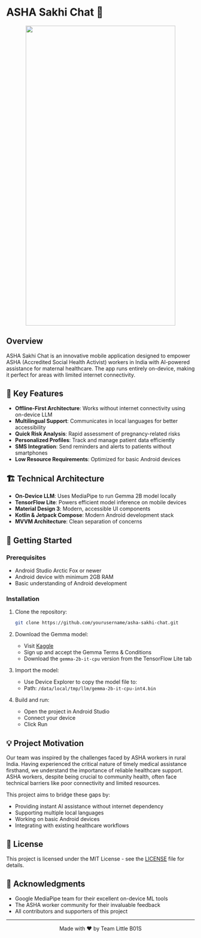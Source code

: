 # ASHA Sakhi Chat 🤖

<div align="center">
  <img src="/app-demo.gif" width="400" height="800" />
</div>

## Overview

ASHA Sakhi Chat is an innovative mobile application designed to empower ASHA (Accredited Social Health Activist) workers in India with AI-powered assistance for maternal healthcare. The app runs entirely on-device, making it perfect for areas with limited internet connectivity.

## 🌟 Key Features

- **Offline-First Architecture**: Works without internet connectivity using on-device LLM
- **Multilingual Support**: Communicates in local languages for better accessibility
- **Quick Risk Analysis**: Rapid assessment of pregnancy-related risks
- **Personalized Profiles**: Track and manage patient data efficiently
- **SMS Integration**: Send reminders and alerts to patients without smartphones
- **Low Resource Requirements**: Optimized for basic Android devices

## 🏗️ Technical Architecture

- **On-Device LLM**: Uses MediaPipe to run Gemma 2B model locally
- **TensorFlow Lite**: Powers efficient model inference on mobile devices
- **Material Design 3**: Modern, accessible UI components
- **Kotlin & Jetpack Compose**: Modern Android development stack
- **MVVM Architecture**: Clean separation of concerns

## 🚀 Getting Started

### Prerequisites

- Android Studio Arctic Fox or newer
- Android device with minimum 2GB RAM
- Basic understanding of Android development

### Installation

1. Clone the repository:
   ```bash
   git clone https://github.com/yourusername/asha-sakhi-chat.git
   ```

2. Download the Gemma model:
   - Visit [Kaggle](https://www.kaggle.com/models/google/gemma)
   - Sign up and accept the Gemma Terms & Conditions
   - Download the `gemma-2b-it-cpu` version from the TensorFlow Lite tab

3. Import the model:
   - Use Device Explorer to copy the model file to:
   - Path: `/data/local/tmp/llm/gemma-2b-it-cpu-int4.bin`

4. Build and run:
   - Open the project in Android Studio
   - Connect your device
   - Click Run

## 💡 Project Motivation

Our team was inspired by the challenges faced by ASHA workers in rural India. Having experienced the critical nature of timely medical assistance firsthand, we understand the importance of reliable healthcare support. ASHA workers, despite being crucial to community health, often face technical barriers like poor connectivity and limited resources.

This project aims to bridge these gaps by:
- Providing instant AI assistance without internet dependency
- Supporting multiple local languages
- Working on basic Android devices
- Integrating with existing healthcare workflows

## 📝 License

This project is licensed under the MIT License - see the [LICENSE](LICENSE) file for details.

## 🙏 Acknowledgments

- Google MediaPipe team for their excellent on-device ML tools
- The ASHA worker community for their invaluable feedback
- All contributors and supporters of this project

---

<div align="center">
  Made with ❤️ by Team Little B01S
</div>

